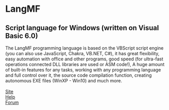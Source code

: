 # LangMF
Script language for Windows (written on Visual Basic 6.0)
---
The LangMF programming language is based on the VBScript script engine (you can also use JavaScript, Chakra, VB.NET, C#), it has great flexibility, easy automation with office and other programs, good speed (for ultra-fast operations connected DLL libraries are used or ASM code!), A huge amount of built-in features for any tasks, working with any programming language and full control over it, the source code compilation function, creating autonomous EXE files (WinXP - Win10) and much more.
<br><br>
[Site](http://langmf.ru/)<br>
[Help](http://langmf.ru/Help/)<br>
[Forum](http://forum.langmf.ru/)<br>
